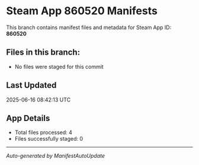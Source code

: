 # Steam App 860520 Manifests

This branch contains manifest files and metadata for Steam App ID: **860520**

## Files in this branch:
- No files were staged for this commit

## Last Updated
2025-06-16 08:42:13 UTC

## App Details
- Total files processed: 4
- Files successfully staged: 0

---
*Auto-generated by ManifestAutoUpdate*

